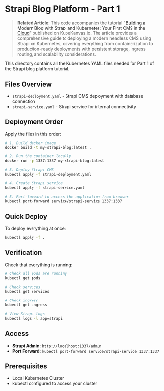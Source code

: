 # Strapi Blog Platform - Part 1

> **Related Article**: This code accompanies the tutorial "[Building a Modern Blog with Strapi and Kubernetes: Your First CMS in the Cloud](https://www.kubekanvas.io/blog/building-a-modern-blog-with-strapi-and-kubernetes-your-first-cms-in-the-cloud)" published on KubeKanvas.io. The article provides a comprehensive guide to deploying a modern headless CMS using Strapi on Kubernetes, covering everything from containerization to production-ready deployments with persistent storage, ingress routing, and scalability considerations.

This directory contains all the Kubernetes YAML files needed for Part 1 of the Strapi blog platform tutorial.

## Files Overview

- `strapi-deployment.yaml` - Strapi CMS deployment with database connection
- `strapi-service.yaml` - Strapi service for internal connectivity

## Deployment Order

Apply the files in this order:

```bash
# 1. Build docker image
docker build -t my-strapi-blog:latest .

# 2. Run the container locally
docker run -p 1337:1337 my-strapi-blog:latest

# 3. Deploy Strapi CMS
kubectl apply -f strapi-deployment.yaml

# 4. Create Strapi service
kubectl apply -f strapi-service.yaml

# 5. Port-forward to access the application from browser
kubectl port-forward service/strapi-service 1337:1337
```

## Quick Deploy

To deploy everything at once:

```bash
kubectl apply -f .
```

## Verification

Check that everything is running:

```bash
# Check all pods are running
kubectl get pods

# Check services
kubectl get services

# Check ingress
kubectl get ingress

# View Strapi logs
kubectl logs -l app=strapi
```

## Access

- **Strapi Admin**: `http://localhost:1337/admin`
- **Port Forward**: `kubectl port-forward service/strapi-service 1337:1337`

## Prerequisites

- Local Kubernetes Cluster
- kubectl configured to access your cluster
